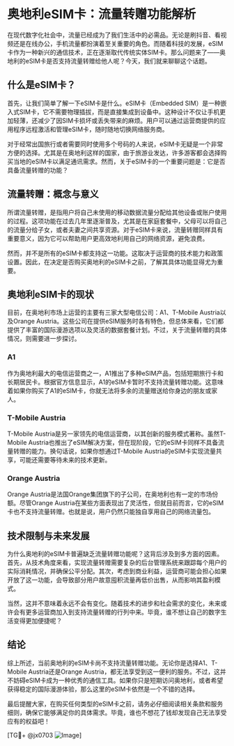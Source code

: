 # 奥地利eSIM卡：流量转赠功能解析

在现代数字化社会中，流量已经成为了我们生活中的必需品。无论是刷抖音、看视频还是在线办公，手机流量都扮演着至关重要的角色。而随着科技的发展，eSIM卡作为一种新兴的通信技术，正在逐渐取代传统实体SIM卡。那么问题来了——奥地利的eSIM卡是否支持流量转赠给他人呢？今天，我们就来聊聊这个话题。

## 什么是eSIM卡？

首先，让我们简单了解一下eSIM卡是什么。eSIM卡（Embedded SIM）是一种嵌入式SIM卡，它不需要物理插拔，而是直接集成到设备中。这种设计不仅让手机更加轻薄，还减少了因SIM卡损坏或丢失带来的麻烦。用户可以通过运营商提供的应用程序远程激活和管理eSIM卡，随时随地切换网络服务商。

对于经常出国旅行或者需要同时使用多个号码的人来说，eSIM卡无疑是一个非常方便的选择。尤其是在奥地利这样的国家，由于旅游业发达，许多游客都会选择购买当地的eSIM卡以满足通讯需求。然而，关于eSIM卡的一个重要问题是：它是否具备流量转赠的功能？

## 流量转赠：概念与意义

所谓流量转赠，是指用户将自己未使用的移动数据流量分配给其他设备或账户使用的过程。这项功能在过去几年里逐渐普及，尤其是在家庭套餐中，父母可以将自己的流量分给子女，或者夫妻之间共享资源。对于eSIM卡来说，流量转赠同样具有重要意义，因为它可以帮助用户更高效地利用自己的网络资源，避免浪费。

然而，并不是所有的eSIM卡都支持这一功能。这取决于运营商的技术能力和政策设置。因此，在决定是否购买奥地利的eSIM卡之前，了解其具体功能显得尤为重要。

## 奥地利eSIM卡的现状

目前，在奥地利市场上运营的主要有三家大型电信公司：A1、T-Mobile Austria以及Orange Austria。这些公司在提供eSIM服务时各有特色，但总体来看，它们都提供了丰富的国际漫游选项以及灵活的数据套餐计划。不过，关于流量转赠的具体情况，则需要进一步探讨。

### A1
作为奥地利最大的电信运营商之一，A1推出了多种eSIM产品，包括短期旅行卡和长期居民卡。根据官方信息显示，A1的eSIM卡暂时不支持流量转赠功能。这意味着如果你购买了A1的eSIM卡，你就无法将多余的流量赠送给你身边的朋友或家人。

### T-Mobile Austria
T-Mobile Austria是另一家领先的电信运营商，以其创新的服务模式著称。虽然T-Mobile Austria也推出了eSIM解决方案，但在现阶段，它的eSIM卡同样不具备流量转赠的能力。换句话说，如果你想通过T-Mobile Austria的eSIM卡实现流量共享，可能还需要等待未来的技术更新。

### Orange Austria
Orange Austria是法国Orange集团旗下的子公司，在奥地利也有一定的市场份额。尽管Orange Austria在某些方面表现出了灵活性，但就目前而言，它的eSIM卡也不支持流量转赠。也就是说，用户仍然只能独自享用自己的网络流量包。

## 技术限制与未来发展

为什么奥地利的eSIM卡普遍缺乏流量转赠功能呢？这背后涉及到多方面的因素。首先，从技术角度来看，实现流量转赠需要复杂的后台管理系统来跟踪每个用户的实际消耗情况，并确保公平分配。其次，考虑到商业利益，运营商可能会担心如果开放了这一功能，会导致部分用户故意囤积流量再低价出售，从而影响其盈利模式。

当然，这并不意味着永远不会有变化。随着技术的进步和社会需求的变化，未来或许会有更多运营商加入到支持流量转赠的行列中来。毕竟，谁不想让自己的数字生活变得更加便捷呢？

## 结论

综上所述，当前奥地利的eSIM卡尚不支持流量转赠功能。无论你是选择A1、T-Mobile Austria还是Orange Austria，都无法享受到这一便利的服务。不过，这并不妨碍eSIM卡成为一种优秀的通信工具。如果你只是短期访问奥地利，或者希望获得稳定的国际漫游体验，那么这里的eSIM卡依然是一个不错的选择。

最后提醒大家，在购买任何类型的eSIM卡之前，请务必仔细阅读相关条款和服务细则，确保它能够满足你的具体需求。毕竟，谁也不想花了钱却发现自己无法享受应有的权益吧！

[TG💪+ @jx0703 ![Image](https://github.com/user-attachments/assets/dbca1d08-cadb-493c-b0ec-ad6f7a83f270)]